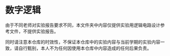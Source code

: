 # 数字逻辑
由于不同老师对实验报告要求不同，本文件夹中内容仅提供实验用逻辑电路设计参考文件，不提供实验报告。

同时请注意本仓库的时效性，不保证本仓库中的实验内容与当前学期的实验内容一致，请自行甄别，本人不为任何因使用本仓库中内容造成的任何后果负责。